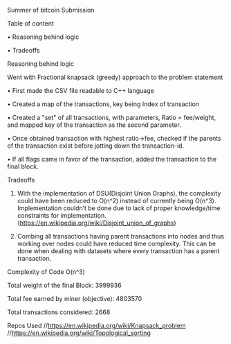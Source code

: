 
Summer of bitcoin Submission 

Table of content 

 •	Reasoning behind logic

 •	Tradeoffs 

Reasoning behind logic
 
Went with Fractional knapsack (greedy) approach to the problem statement 

 •	First made the CSV file readable to C++ language 

 •	Created a map of the transactions, key being Index of transaction

 •	Created a "set" of all transactions, with parameters, Ratio = fee/weight, and mapped key of the transaction as the second parameter. 

 •	Once obtained transaction with highest ratio->fee, checked if the parents of the transaction exist before jotting down the transaction-id.

 •	If all flags came in favor of the transaction, added the transaction to the final block. 

Tradeoffs 

1. With the implementation of DSU(Disjoint Union Graphs), the complexity could have been reduced to O(n^2) instead of currently being O(n^3). Implementation couldn’t be done due to lack of proper knowledge/time constraints for implementation. (https://en.wikipedia.org/wiki/Disjoint_union_of_graphs)

2. Combing all transactions having parent transactions into nodes and thus working over nodes could have reduced time complexity. This can be done when dealing with datasets where every transaction has a parent transaction. 

Complexity of Code O(n^3) 

Total weight of the final Block: 3999936 

Total fee earned by miner (objective): 4803570

Total transactions considered: 2668

Repos Used
//https://en.wikipedia.org/wiki/Knapsack_problem
//https://en.wikipedia.org/wiki/Topological_sorting
